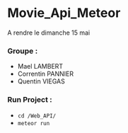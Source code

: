 # Movie_Api_Meteor
A rendre le dimanche 15 mai

### Groupe : 
- Mael LAMBERT
- Correntin PANNIER
- Quentin VIEGAS

### Run Project : 
- ```cd /Web_API/```
- ```meteor run```